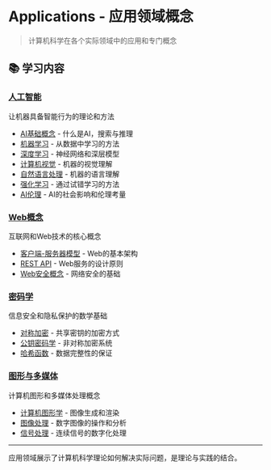 # Applications - 应用领域概念

> 计算机科学在各个实际领域中的应用和专门概念

## 📚 学习内容

### [人工智能](artificial-intelligence/)
让机器具备智能行为的理论和方法

- [AI基础概念](artificial-intelligence/fundamentals/) - 什么是AI，搜索与推理
- [机器学习](artificial-intelligence/machine-learning/) - 从数据中学习的方法
- [深度学习](artificial-intelligence/deep-learning/) - 神经网络和深层模型
- [计算机视觉](artificial-intelligence/computer-vision/) - 机器的视觉理解
- [自然语言处理](artificial-intelligence/natural-language-processing/) - 机器的语言理解
- [强化学习](artificial-intelligence/reinforcement-learning/) - 通过试错学习的方法
- [AI伦理](artificial-intelligence/ethics-and-society/) - AI的社会影响和伦理考量

### [Web概念](web-concepts/)
互联网和Web技术的核心概念

- [客户端-服务器模型](web-concepts/client-server-model.md) - Web的基本架构
- [REST API](web-concepts/rest-apis.md) - Web服务的设计原则
- [Web安全概念](web-concepts/web-security-concepts.md) - 网络安全的基础

### [密码学](cryptography/)
信息安全和隐私保护的数学基础

- [对称加密](cryptography/symmetric-encryption.md) - 共享密钥的加密方式
- [公钥密码学](cryptography/public-key-cryptography.md) - 非对称加密系统
- [哈希函数](cryptography/hash-functions.md) - 数据完整性的保证

### [图形与多媒体](graphics-multimedia/)
计算机图形和多媒体处理概念

- [计算机图形学](graphics-multimedia/computer-graphics.md) - 图像生成和渲染
- [图像处理](graphics-multimedia/image-processing.md) - 数字图像的操作和分析
- [信号处理](graphics-multimedia/signal-processing.md) - 连续信号的数字化处理

---

应用领域展示了计算机科学理论如何解决实际问题，是理论与实践的结合。